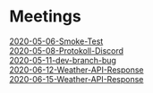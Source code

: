 # Meetings

[2020-05-06-Smoke-Test](./2020-05-06-Smoke-Test.md)
<br>
[2020-05-08-Protokoll-Discord](./2020-05-08-Protokoll-Discord.md)
<br>
[2020-05-11-dev-branch-bug](./2020-05-11-dev-branch-bug.md)
<br>
[2020-06-12-Weather-API-Response](./2020-06-12-Weather-API-Response.md)
<br>
[2020-06-15-Weather-API-Response](./2020-06-15-Weather-API-Response.md)
<br>
